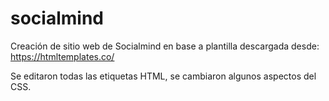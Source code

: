 # socialmind
Creación de sitio web de Socialmind en base a plantilla descargada desde: https://htmltemplates.co/

Se editaron todas las etiquetas HTML, se cambiaron algunos aspectos del CSS.
